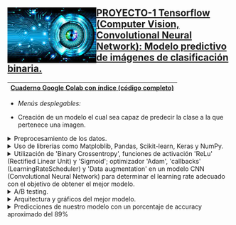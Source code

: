 ## [PROYECTO-1 Tensorflow <img align="left" width="200" src="https://github.com/Miqquelangel/Portfolio-Miguel-Angel/blob/main/Imagen/proyecto%203/PORTADA.jpg"> (Computer Vision, Convolutional Neural Network): Modelo predictivo de imágenes de clasificación binaria.](https://github.com/Miqquelangel/Portfolio-Miguel-Angel/blob/main/Modelo_predicitivo_de_im%C3%A1genes_de_clasificaci%C3%B3n_binaria.ipynb)
|[Cuaderno Google Colab con índice (código completo)](https://colab.research.google.com/github/Miqquelangel/Portfolio-Miguel-Angel/blob/main/Modelo_predicitivo_de_im%C3%A1genes_de_clasificaci%C3%B3n_binaria.ipynb)|
|---|

* *Menús desplegables:*

* Creación de un modelo el cual sea capaz de predecir la clase a la que pertenece una imagen.

<details>
<summary>Preprocesamiento de los datos.</summary>
<br>
<img src="https://github.com/Miqquelangel/Portfolio-Miguel-Angel/blob/main/Imagen/proyecto%203/preprocesamiento.PNG">
</details>

<details>
<summary>Uso de librerías como Matploblib, Pandas, Scikit-learn, Keras y NumPy.</summary>
<br>
<ul><li>Gráfico donde se muestra el Learning Rate:</li>
</ul><img src="https://github.com/Miqquelangel/Portfolio-Miguel-Angel/blob/main/Imagen/proyecto%203/lr.PNG">
  <ul><li>Gráfico de los parámetros Loss, Accuracy y Learning Rate:</li>
</ul><img src="https://github.com/Miqquelangel/Portfolio-Miguel-Angel/blob/main/Imagen/proyecto%203/lossacc.PNG">
</details>

<details>
<summary>Utilización de 'Binary Crossentropy', funciones de activación 'ReLu' (Rectified Linear Unit) y 'Sigmoid'; optimizador 'Adam', 'callbacks' (LearningRateScheduler) y 'Data augmentation' en un modelo CNN (Convolutional Neural Network) para determinar el learning rate adecuado con el objetivo de obtener el mejor modelo.</summary>
<br>
<img src="https://github.com/Miqquelangel/Portfolio-Miguel-Angel/blob/main/Imagen/proyecto%203/modelo.PNG">
</details>

<details>
<summary>A/B testing.</summary>
<br>
<ul><li>Modelo_1:</li>
</ul><img width="900" src="https://github.com/Miqquelangel/Portfolio-Miguel-Angel/blob/main/Imagen/proyecto%203/modelo1.PNG">
  <ul><li>Modelo_experimental:</li>
</ul><img width="900" src="https://github.com/Miqquelangel/Portfolio-Miguel-Angel/blob/main/Imagen/proyecto%203/modeloexperimental.PNG">
</details>

<details>
<summary>Arquitectura y gráficos del mejor modelo.</summary>
<br>
<ul><li>Sumario:</li>
</ul><img width="600" src="https://github.com/Miqquelangel/Portfolio-Miguel-Angel/blob/main/Imagen/proyecto%203/summary.PNG">
  <ul><li>Layers:</li>
</ul><img width="600" src="https://github.com/Miqquelangel/Portfolio-Miguel-Angel/blob/main/Imagen/proyecto%203/layers.PNG">
</details>

<details>
<summary>Predicciones de nuestro modelo con un porcentaje de accuracy aproximado del 89% </summary>
<br>
<ul><li>Predicción clase 0:</li>
</ul><img width="600" src="https://github.com/Miqquelangel/Portfolio-Miguel-Angel/blob/main/Imagen/proyecto%203/pred1.PNG">
  <ul><li>Predicción clase 1:</li>
</ul><img width="600" src="https://github.com/Miqquelangel/Portfolio-Miguel-Angel/blob/main/Imagen/proyecto%203/pred2.PNG">
</details>

